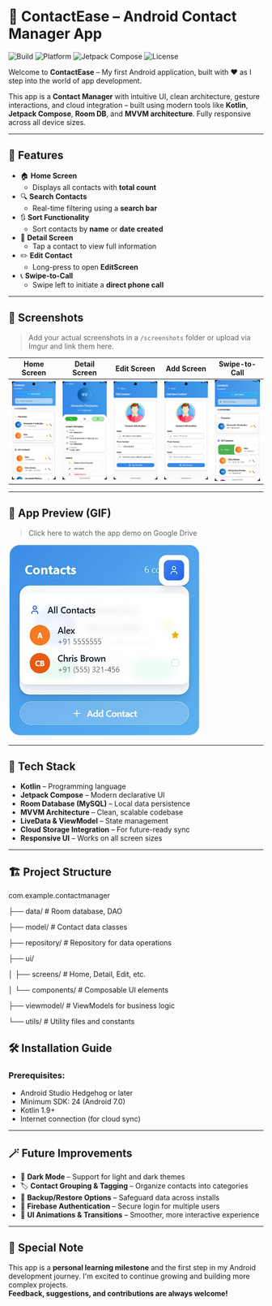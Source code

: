 # 📱 ContactEase – Android Contact Manager App

![Build](https://img.shields.io/badge/build-passing-brightgreen)
![Platform](https://img.shields.io/badge/platform-Android-blue)
![Jetpack Compose](https://img.shields.io/badge/Jetpack--Compose-UI%20Framework-orange)
![License](https://img.shields.io/github/license/yourusername/contactease)

Welcome to **ContactEase** – My first Android application, built with ❤️ as I step into the world of app development.

This app is a **Contact Manager** with intuitive UI, clean architecture, gesture interactions, and cloud integration – built using modern tools like **Kotlin**, **Jetpack Compose**, **Room DB**, and **MVVM architecture**. Fully responsive across all device sizes.

---

## 🚀 Features

- 🏠 **Home Screen**
  - Displays all contacts with **total count**
- 🔍 **Search Contacts**
  - Real-time filtering using a **search bar**
- 🔃 **Sort Functionality**
  - Sort contacts by **name** or **date created**
- 👤 **Detail Screen**
  - Tap a contact to view full information
- ✏️ **Edit Contact**
  - Long-press to open **EditScreen**
- 📞 **Swipe-to-Call**
  - Swipe left to initiate a **direct phone call**

---

## 📸 Screenshots

> Add your actual screenshots in a `/screenshots` folder or upload via Imgur and link them here.

| Home Screen | Detail Screen | Edit Screen | Add Screen | Swipe-to-Call |
|-------------|---------------|-------------|----------------|----------------|
| ![home](assets/HomeScreen.png) | ![detail](assets/DetailScreen.png) | ![edit](assets/EditScreen.png) | ![add](assets/AddScreen.png) | ![swipe](assets/SwipScreen.jpg) |

---

## 🎥 App Preview (GIF)

> Click here to watch the app demo on Google Drive

[![Watch Demo](assets/Thumbnail.png)](https://drive.google.com/file/d/1lPJlTuqxovoq5AI4pQXjbYmKRQxVhNmN/view?usp=drivesdk)


---

## 🧰 Tech Stack


- **Kotlin** – Programming language
- **Jetpack Compose** – Modern declarative UI
- **Room Database (MySQL)** – Local data persistence
- **MVVM Architecture** – Clean, scalable codebase
- **LiveData & ViewModel** – State management
- **Cloud Storage Integration** – For future-ready sync
- **Responsive UI** – Works on all screen sizes

---

## 🏗 Project Structure

com.example.contactmanager

├── data/ # Room database, DAO

├── model/ # Contact data classes

├── repository/ # Repository for data operations

├── ui/

│ ├── screens/ # Home, Detail, Edit, etc.

│ └── components/ # Composable UI elements

├── viewmodel/ # ViewModels for business logic

└── utils/ # Utility files and constants

## 🛠 Installation Guide

### Prerequisites:
- Android Studio Hedgehog or later
- Minimum SDK: 24 (Android 7.0)
- Kotlin 1.9+
- Internet connection (for cloud sync)

---


## 🪄 Future Improvements

- 🌙 **Dark Mode** – Support for light and dark themes  
- 🏷️ **Contact Grouping & Tagging** – Organize contacts into categories  
- 🔄 **Backup/Restore Options** – Safeguard data across installs  
- 🔐 **Firebase Authentication** – Secure login for multiple users  
- 🎨 **UI Animations & Transitions** – Smoother, more interactive experience  

---

## 🙌 Special Note

This app is a **personal learning milestone** and the first step in my Android development journey. I'm excited to continue growing and building more complex projects.  
**Feedback, suggestions, and contributions are always welcome!**


